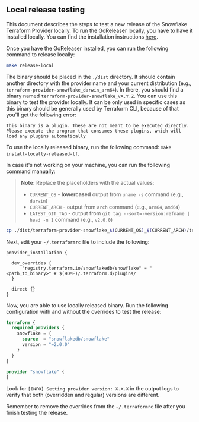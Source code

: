 ## Local release testing

This document describes the steps to test a new release of the Snowflake Terraform Provider locally.
To run the GoReleaser locally, you have to have it installed locally. You can find the installation instructions [here](https://goreleaser.com/install/).

Once you have the GoReleaser installed, you can run the following command to release locally:

```bash
make release-local
```

The binary should be placed in the `./dist` directory. It should contain another directory with the provider name
and your current distribution (e.g., `terraform-provider-snowflake_darwin_arm64`). In there, you should find a binary
named `terraform-provider-snowflake_vX.Y.Z`. You can use this binary to test the provider locally. It can be only used
in specific cases as this binary should be generally used by Terraform CLI, because of that you'll get the following error:

```text
This binary is a plugin. These are not meant to be executed directly.
Please execute the program that consumes these plugins, which will
load any plugins automatically
```

To use the locally released binary, run the following command: `make install-locally-released-tf`.

In case it's not working on your machine, you can run the following command manually:
> **Note:** Replace the placeholders with the actual values:
> - `CURRENT_OS` - **lowercased** output from `uname -s` command (e.g., `darwin`)
> - `CURRENT_ARCH` - output from `arch` command (e.g., `arm64`, `amd64`)
> - `LATEST_GIT_TAG` - output from `git tag --sort=-version:refname | head -n 1` command (e.g., `v2.0.0`)

```bash
cp ./dist/terraform-provider-snowflake_$(CURRENT_OS)_$(CURRENT_ARCH)/terraform-provider-snowflake_$(LATEST_GIT_TAG) $(HOME)/.terraform.d/plugins/terraform-provider-snowflake
```

Next, edit your `~/.terraformrc` file to include the following:

```hcl
provider_installation {

  dev_overrides {
      "registry.terraform.io/snowflakedb/snowflake" = "<path_to_binary>" # $(HOME)/.terraform.d/plugins/
  }

  direct {}
}
```

Now, you are able to use locally released binary. Run the following configuration with and without the overrides to test the release:

```terraform
terraform {
  required_providers {
    snowflake = {
      source  = "snowflakedb/snowflake"
      version = "=2.0.0"
    }
  }
}

provider "snowflake" {
}
```

Look for `[INFO] Setting provider version: X.X.X` in the output logs to verify that both (overridden and regular) versions are different.

Remember to remove the overrides from the `~/.terraformrc` file after you finish testing the release.

